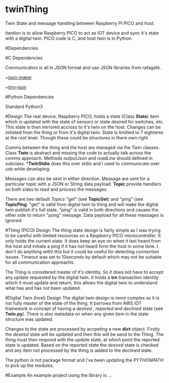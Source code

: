 # twinThing
Twin State and message handling between Raspberry PI PICO and host.

Itention is to allow Raspberry PICO to act as IOT device and sync it's state 
with a digital twin. PICO code is C, and host twin is in Python.

#Dependencies

#C Dependencies

Communication is all in JSON format and use JSON libraries from rafagafe.

+[json-maker](https://github.com/rafagafe/json-maker)

+[tiny-json](https://github.com/rafagafe/tiny-json)


#Python Dependencies

Standard Python3

#Design 
The real device, Raspberry PICO, holds a state (Class **State**) item which is updated with the 
state of sensors or state desired for switches, etc. This state is then mirrored
accross to it's twin on the host. Changes can be initiated from the thing or 
from it's digital twin. State is limitted to 7 eightems at the root level. Though
these could be structures in there own right.

Comms between the thing and the host are managed via the Twin classes. Class **Twin**
is abstract and missing the code to actually talk across the comms approach. Methods
*outputJson* and *readLine* should defined in subclass. ***TwinStdio** does this
over stdio and I used to communicate over usb while developing.

Messages can also be sent in either direction. Message are sent for a particular
topic with a JSON or String data payload. **Topic** provide handlers on both sides
to read and process the messages.

There are two default *Topics* "get" (see **TopicGet**) and "ping" (see **TopicPing**. 
"get" is valid from digital twin
to thing and will make the digital twin publish it's full state. "ping" is valid
in both directions and causes the other side to return "pong" message. Data payload
for all these messages is ignored.


#Thing (PICO) Design
The thing state design is fairly simple as I was trying to be careful with limited
resources on a Raspberry  PICO microcontroller. It only holds the current state.
It does keep an eye on when it last heard from the host and initiate a ping if
it has not heard form the host in some time. I don't do anything witht this but
it could be useful for detecting connection issues. Timeout was set to 10seconds
by default which may not be suitable for all communication approachs.

The Thing is considered master of it's identity. So it does not have to accept
any update requested by the digital twin. It holds a **trn** transaction identity
which it must update and return, this allows the digital twin to understand what
has and has not been updated.

#Digital Twin (host) Design
The digital twin design is more complex as it is not fully master of the state 
of the thing. It borrows from AWS IOT framework in concept of having a *desired*
, *reported* and *declined* state (see **Twin.py**). There is also metadata on 
when any given item in the state structure was updated. 

Changes to the state are processed by accpeting a new **dict** object. Firstly the
*desired* state will be updated and then this will be send to the Thing. The thing
must then respond with the update state, at which point the reported state is
updated. Based on the reported state the *desired* state is checked and any item
not processed by the thing is added to the *declined* state.

The python is not package format and I've been updating the *PYTHONPATH* to 
pick up the modules.

#Example
An example project using the library is ...







